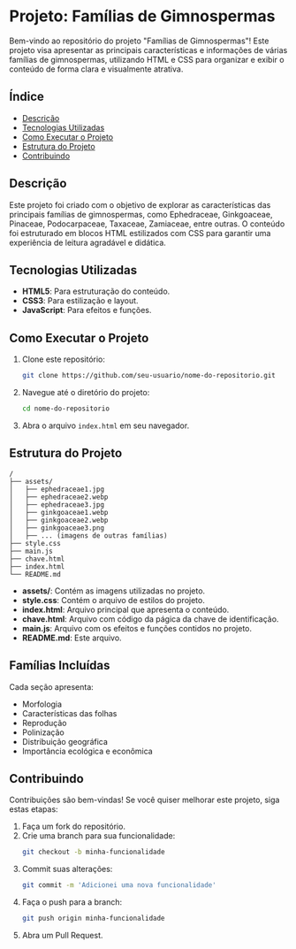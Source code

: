 # Projeto: Famílias de Gimnospermas

Bem-vindo ao repositório do projeto "Famílias de Gimnospermas"! Este projeto visa apresentar as principais características e informações de várias famílias de gimnospermas, utilizando HTML e CSS para organizar e exibir o conteúdo de forma clara e visualmente atrativa.

## Índice

- [Descrição](#descrição)
- [Tecnologias Utilizadas](#tecnologias-utilizadas)
- [Como Executar o Projeto](#como-executar-o-projeto)
- [Estrutura do Projeto](#estrutura-do-projeto)
- [Contribuindo](#contribuindo)


## Descrição

Este projeto foi criado com o objetivo de explorar as características das principais famílias de gimnospermas, como Ephedraceae, Ginkgoaceae, Pinaceae, Podocarpaceae, Taxaceae, Zamiaceae, entre outras. O conteúdo foi estruturado em blocos HTML estilizados com CSS para garantir uma experiência de leitura agradável e didática.

## Tecnologias Utilizadas

- **HTML5**: Para estruturação do conteúdo.
- **CSS3**: Para estilização e layout.
- **JavaScript**: Para efeitos e funções.

## Como Executar o Projeto

1. Clone este repositório:
   ```bash
   git clone https://github.com/seu-usuario/nome-do-repositorio.git
   ```

2. Navegue até o diretório do projeto:
   ```bash
   cd nome-do-repositorio
   ```

3. Abra o arquivo `index.html` em seu navegador.

## Estrutura do Projeto

```plaintext
/
├── assets/
│   ├── ephedraceae1.jpg
│   ├── ephedraceae2.webp
│   ├── ephedraceae3.jpg
│   ├── ginkgoaceae1.webp
│   ├── ginkgoaceae2.webp
│   ├── ginkgoaceae3.png
│   ├── ... (imagens de outras famílias)
├── style.css
├── main.js
├── chave.html
├── index.html
└── README.md
```

- **assets/**: Contém as imagens utilizadas no projeto.
- **style.css**: Contém o arquivo de estilos do projeto.
- **index.html**: Arquivo principal que apresenta o conteúdo.
- **chave.html**: Arquivo com código da págica da chave de identificação.
- **main.js**: Arquivo com os efeitos e funções contidos no projeto.
- **README.md**: Este arquivo.

## Famílias Incluídas

Cada seção apresenta:
- Morfologia
- Características das folhas
- Reprodução
- Polinização
- Distribuição geográfica
- Importância ecológica e econômica

## Contribuindo

Contribuições são bem-vindas! Se você quiser melhorar este projeto, siga estas etapas:

1. Faça um fork do repositório.
2. Crie uma branch para sua funcionalidade:
   ```bash
   git checkout -b minha-funcionalidade
   ```
3. Commit suas alterações:
   ```bash
   git commit -m 'Adicionei uma nova funcionalidade'
   ```
4. Faça o push para a branch:
   ```bash
   git push origin minha-funcionalidade
   ```
5. Abra um Pull Request.

